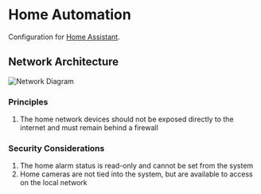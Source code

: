 # Home Automation

Configuration for [Home Assistant](https://home-assistant.io/).


## Network Architecture

![Network Diagram](https://jeffharrell.github.io/home-assistant-config/HomeNetworkDiagram.svg)

### Principles

1. The home network devices should not be exposed directly to the internet and must remain behind a firewall


### Security Considerations

1. The home alarm status is read-only and cannot be set from the system
2. Home cameras are not tied into the system, but are available to access on the local network
